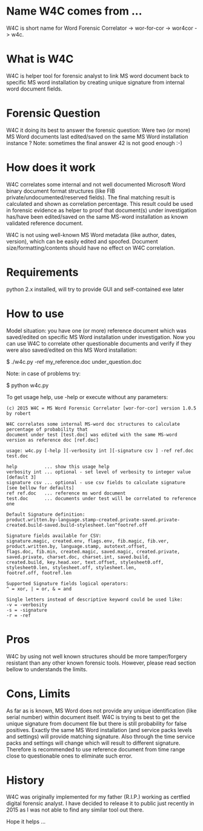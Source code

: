 # Name W4C comes from ...
W4C is short name for Word Forensic Correlator -> wor-for-cor -> wor4cor -> w4c.

# What is W4C
W4C is helper tool for forensic analyst to link MS word document back to specific 
 MS word installation by creating unique signature from internal word document fields.

# Forensic Question
W4C it doing its best to answer the forensic question: Were two (or more) MS Word
 documents last edited/saved on the same MS Word installation instance ?
 Note: sometimes the final answer 42 is not good enough :-)

# How does it work
W4C correlates some internal and not well documented Microsoft Word binary document 
 format structures (like FIB private/undocumented/reserved fields). The final matching result is
 calculated and shown as correlation percentage. This result could be used in forensic evidence
 as helper to proof that document(s) under investigation has/have been edited/saved on the same
 MS-word installation as known validated reference document.

W4C is not using well-known MS Word metadata (like author, dates, version), which can be easily
 edited and spoofed. Document size/formatting/contents should have no effect on W4C correlation.

# Requirements
python 2.x installed, will try to provide GUI and self-contained exe later

# How to use
Model situation: you have one (or more) reference document which was saved/edited on 
 specific MS Word installation under investigation. Now you can use W4C to correlate
 other questionable documents and verify if they were also saved/edited on this MS Word
 installation:

$ ./w4c.py -ref my_reference.doc under_question.doc

Note: in case of problems try: 

$ python w4c.py 

To get usage help, use -help or execute without any parameters:

    (c) 2015 W4C = MS Word Forensic Correlator [wor-for-cor] version 1.0.5 by robert
    
    W4C correlates some internal MS-word doc structures to calculate percentage of probability that
    document under test [test.doc] was edited with the same MS-word version as reference doc [ref.doc]
    
    usage: w4c.py [-help ][-verbosity int ][-signature csv ] -ref ref.doc test.doc
    
    help          ... show this usage help
    verbosity int ... optional - set level of verbosity to integer value [default 3]
    signature csv ... optional - use csv fields to calculate signature [see bellow for defaults]
    ref ref.doc   ... reference ms word document
    test.doc      ... documents under test will be correlated to reference one
    
    Default Signature definition:
    product.written.by-language.stamp-created.private-saved.private-created.build-saved.build-stylesheet.len^footref.off
    
    Signature fields available for CSV:
    signature.magic, created.env, flags.env, fib.magic, fib.ver, product.written.by, language.stamp, autotext.offset, 
    flags.doc, fib.min, created.magic, saved.magic, created.private, saved.private, charset.doc, charset.int, saved.build, 
    created.build, key.head.xor, text.offset, stylesheet0.off, stylesheet0.len, stylesheet.off, stylesheet.len, 
    footref.off, footref.len
    
    Supported Signature fields logical operators:
    ^ = xor, | = or, & = and
    
    Single letters instead of descriptive keyword could be used like:
    -v = -verbosity
    -s = -signature
    -r = -ref

# Pros
W4C by using not well known structures should be more tamper/forgery resistant than any other known forensic tools.
 However, please read section bellow to understands the limits.

# Cons, Limits
As far as is known, MS Word does not provide any unique identification (like serial number) within document itself. 
 W4C is trying ts best to get the unique signature from document file but there is still probability for false positives.
 Exactly the same MS Word installation (and service packs levels and settings) will provide matching signature.
 Also through the time service packs and settings will change which will result to different signature. Therefore is
 recommended to use reference document from time range close to questionable ones to eliminate such error. 
 
# History
W4C was originally implemented for my father (R.I.P.) working as certfied digital forensic analyst. I have decided
 to release it to public just recently in 2015 as I was not able to find any similar tool out there. 

Hope it helps ...


